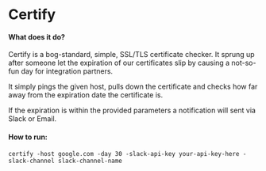 Certify
=======

#### What does it do?

Certify is a bog-standard, simple, SSL/TLS certificate checker. It sprung up after someone let the expiration of our certificates slip by causing a not-so-fun day for integration partners.

It simply pings the given host, pulls down the certificate and checks how far away from the expiration date the certificate is.

If the expiration is within the provided parameters a notification will sent via Slack or Email.

#### How to run:
```
certify -host google.com -day 30 -slack-api-key your-api-key-here -slack-channel slack-channel-name
```
